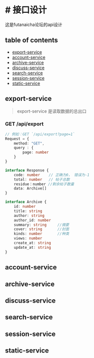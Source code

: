 # # 接口设计
这是futanaicha论坛的api设计

## table of contents
+  [export-service](#export-service)
+  [account-service](#account-service)
+  [archive-service](#archive-service)
+  [discuss-service](#discuss-service)
+  [search-service](#search-service)
+  [session-service](#session-service)
+  [static-service](#static-service)



## export-service

> export-service 是读取数据的总出口

### GET /api/export

```typescript
// 例如：GET `/api/export?page=1`
Request = {
    method: "GET",
    query : {
        page: number
    }
}
```

```typescript
interface Response {
    code: number    // 正确为0， 错误为-1
    total: number   // 帖子总数
    residue：number //剩余帖子数量
    data: Archive[]
}
```

```typescript
interface Archive {
	id: number
	title: string
	author: string
	author_id: number
    summary: string		//摘要
    cover: string 		//封面
    kinds: number		//种类
	views: number
	create_at: string
	update_at: string
}
```



## account-service



## archive-service



## discuss-service



## search-service



## session-service



## static-service

